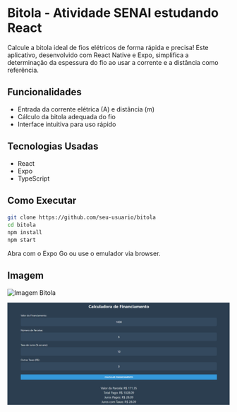 # Bitola - Atividade SENAI estudando React

Calcule a bitola ideal de fios elétricos de forma rápida e precisa! Este aplicativo, desenvolvido com React Native e Expo, simplifica 
a determinação da espessura do fio ao usar a corrente e a distância como referência.

## Funcionalidades
- Entrada da corrente elétrica (A) e distância (m)
- Cálculo da bitola adequada do fio
- Interface intuitiva para uso rápido

## Tecnologias Usadas
- React
- Expo
- TypeScript

## Como Executar
```bash
git clone https://github.com/seu-usuario/bitola
cd bitola
npm install
npm start
```

Abra com o Expo Go ou use o emulador via browser.

## Imagem
![Imagem Bitola](https://github.com/Gabihdemori/React---Bitola/tree/b8e144c9f58524039326194fccda15bf046505a4/assets/images)

![Financiamento Screenshot](https://github.com/Gabihdemori/React-Financiamento/blob/971101f04a7306ff727f52502d9e41b6b4cbc154/assets/images/Financiamento.png)
